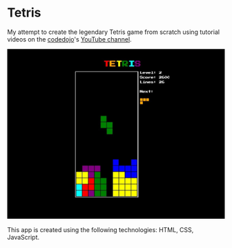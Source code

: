 # Tetris

My attempt to create the legendary Tetris game from scratch using tutorial videos on the [codedojo](https://github.com/codedojo)'s [YouTube channel](https://www.youtube.com/watch?v=r-pyoBqQqNU&list=PLqHlAwsJRxAMa9HHLRZcHFZyM7SBHqJgt&index=1&ab_channel=CodeDojo).

![Game process](./src/images/screenshot.jpg)

This app is created using the following technologies: HTML, CSS, JavaScript.

